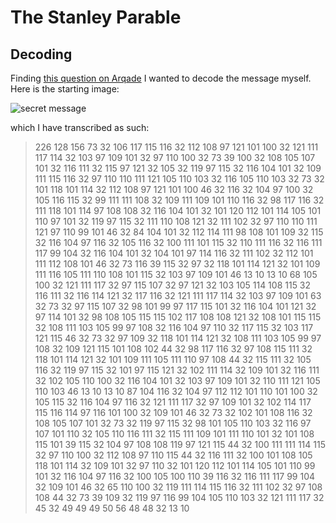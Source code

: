 # The Stanley Parable

## Decoding 

Finding [this question on Arqade](http://gaming.stackexchange.com/questions/139284/what-does-this-note-say-in-the-stanley-parable) I wanted to decode the message myself.  Here is the starting image:

![secret message](http://i.stack.imgur.com/2Rl5a.jpg)

which I have transcribed as such:

> 226 128 156 73 32 106 117 115 116 32 112 108 97 121 101
> 100 32 121 111 117 114 32 103 97 109 101 32 97 110 100
> 32 73 39 100 32 108 105 107 101 32 116 111 32 115 97
> 121 32 105 32 119 97 115 32 116 104 101 32 109 111 115
> 116 32 97 110 110 111 121 105 110 103 32 116 105 110
> 103 32 73 32 101 118 101 114 32 112 108 97 121 101 100
> 46 32 116 32 104 97 100 32 105 116 115 32 99 111 111
> 108 32 109 111 109 101 110 116 32 98 117 116 32 111 118
> 101 114 97 108 108 32 116 104 101 32 101 120 112 101
> 114 105 101 110 97 101 32 119 97 115 32 111 110 108 121
> 32 111 102 32 97 110 110 111 121 97 110 99 101 46 32 84
> 104 101 32 112 114 111 98 108 101 109 32 115 32 116 104
> 97 116 32 105 116 32 100 111 101 115 32 110 111 116 32
> 116 111 117 99 104 32 116 104 101 32 104 101 97 114 116
> 32 111 102 32 112 101 111 112 108 101 46 32 73 116 39
> 115 32 97 32 118 101 114 121 32 101 109 111 116 105 111
> 110 108 101 115 32 103 97 109 101 46 13 10 13 10 68 105
> 100 32 121 111 117 32 97 115 107 32 97 121 32 103 105
> 114 108 115 32 116 111 32 116 114 121 32 117 116 32 121
> 111 117 114 32 103 97 109 101 63 32 73 32 97 115 107 32
> 98 101 99 97 117 115 101 32 116 104 101 121 32 97 114
> 101 32 98 108 105 115 115 102 117 108 108 121 32 108
> 101 115 115 32 108 111 103 105 99 97 108 32 116 104 97
> 110 32 117 115 32 103 117 121 115 46 32 73 32 97 109 32
> 118 101 114 121 32 108 111 103 105 99 97 108 32 109 121
> 115 101 108 102 44 32 98 117 116 32 97 108 115 111 32
> 118 101 114 121 32 101 109 111 105 111 110 97 108 44 32
> 115 111 32 105 116 32 119 97 115 32 101 97 115 121 32
> 102 111 114 32 109 101 32 116 111 32 102 105 110 100 32
> 116 104 101 32 103 97 109 101 32 110 111 121 105 110
> 103 46 13 10 13 10 87 104 116 32 104 97 112 112 101 110
> 101 100 32 105 115 32 116 104 97 116 32 121 111 117 32
> 97 109 101 32 102 114 117 115 116 114 97 116 101 100 32
> 109 101 46 32 73 32 102 101 108 116 32 108 105 107 101
> 32 73 32 119 97 115 32 98 101 105 110 103 32 116 97 107
> 101 110 32 105 110 116 111 32 115 111 109 101 111 110
> 101 32 101 108 115 101 39 115 32 104 97 108 108 119 97
> 121 115 44 32 100 111 111 114 115 32 97 110 100 32 112
> 108 97 110 115 44 32 116 111 32 100 101 108 105 118 101
> 114 32 109 101 32 97 110 32 101 120 112 101 114 105 101
> 110 99 101 32 116 104 97 116 32 100 105 100 110 39 116
> 32 116 111 117 99 104 32 109 101 46 32 65 110 100 32
> 119 111 114 115 116 32 111 102 32 97 108 108 44 32 73
> 39 109 32 119 97 116 99 104 105 110 103 32 121 111 117
> 32 45 32 49 49 49 50 56 48 48 32 13 10
